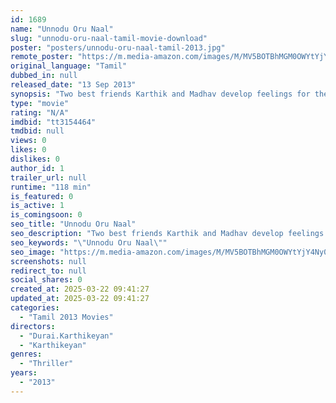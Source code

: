 ```yaml
---
id: 1689
name: "Unnodu Oru Naal"
slug: "unnodu-oru-naal-tamil-movie-download"
poster: "posters/unnodu-oru-naal-tamil-2013.jpg"
remote_poster: "https://m.media-amazon.com/images/M/MV5BOTBhMGM0OWYtYjY4Ny00ZmUyLWI3ZmUtNjgzMWRkOTg0ZjgwXkEyXkFqcGdeQXVyNTM3MDMyMDQ@._V1_SX300.jpg"
original_language: "Tamil"
dubbed_in: null
released_date: "13 Sep 2013"
synopsis: "Two best friends Karthik and Madhav develop feelings for their new colleague Priya. Karthik marries Priya without knowing that she was in a relationship with Madhav."
type: "movie"
rating: "N/A"
imdbid: "tt3154464"
tmdbid: null
views: 0
likes: 0
dislikes: 0
author_id: 1
trailer_url: null
runtime: "118 min"
is_featured: 0
is_active: 1
is_comingsoon: 0
seo_title: "Unnodu Oru Naal"
seo_description: "Two best friends Karthik and Madhav develop feelings for their new colleague Priya. Karthik marries Priya without knowing that she was in a relationship with Madhav."
seo_keywords: "\"Unnodu Oru Naal\""
seo_image: "https://m.media-amazon.com/images/M/MV5BOTBhMGM0OWYtYjY4Ny00ZmUyLWI3ZmUtNjgzMWRkOTg0ZjgwXkEyXkFqcGdeQXVyNTM3MDMyMDQ@._V1_SX300.jpg"
screenshots: null
redirect_to: null
social_shares: 0
created_at: 2025-03-22 09:41:27
updated_at: 2025-03-22 09:41:27
categories:
  - "Tamil 2013 Movies"
directors:
  - "Durai.Karthikeyan"
  - "Karthikeyan"
genres:
  - "Thriller"
years:
  - "2013"
---
```


